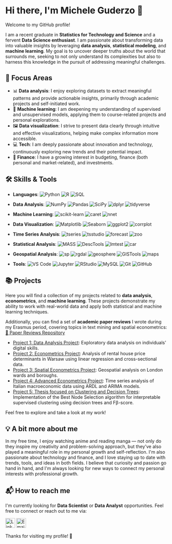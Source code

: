 # Hi there, I'm Michele Guderzo 👋

Welcome to my GitHub profile!

I am a recent graduate in **Statistics for Technology and Science** and a fervent **Data Science enthusiast**. I am passionate about transforming data into valuable insights by leveraging **data analysis**, **statistical modeling**, and **machine learning**. My goal is to uncover deeper truths about the world that surrounds me, seeking to not only understand its complexities but also to harness this knowledge in the pursuit of addressing meaningful challenges.

## 🎯 Focus Areas

- 📊 **Data analysis**: I enjoy exploring datasets to extract meaningful patterns and provide actionable insights, primarily through academic projects and self-initiated work.
- 🤖 **Machine learning**: I am deepening my understanding of supervised and unsupervised models, applying them to course-related projects and personal explorations.
- 🖼️ **Data visualization**: I strive to present data clearly through intuitive and effective visualizations, helping make complex information more accessible.
- 💻 **Tech**: I am deeply passionate about innovation and technology, continuously exploring new trends and their potential impact.
- 💸 **Finance**: I have a growing interest in budgeting, finance (both personal and market-related), and investments.

<!--
## 🛠️ Skills & Tools

- **Languages**: `Python`, `R`, `SQL`
- **Data Analysis**: `NumPy`, `Pandas`, `SciPy`, `dplyr`, `tidyverse`
- **Machine Learning**: `Scikit-learn`, `caret`, `nnet`
- **Data Visualization**: `Matplotlib`, `Seaborn`, `ggplot2`, `corrplot`
- **Time Series Analysis:**: `tseries`, `tsstudio`, `forecast`, `zoo`
- **Statistical Analysis**: `lmtest`, `MASS`, `car`, `DescTools`
- **Geospatial Analysis**: `sp`, `rgdal`, `geosphere`, `maps`, `GISTools`
- **Tools**: `VS Code`, `Jupyter Notebook`, `RStudio`, `MySQL`, `Git`, `GitHub`
-->

## 🛠️ Skills & Tools

- **Languages**: ![Python](https://img.shields.io/badge/-Python-blue?logo=python&logoColor=white&style=flat) ![R](https://img.shields.io/badge/-R-276DC3?logo=r&logoColor=white&style=flat) ![SQL](https://img.shields.io/badge/-SQL-4479A1?logo=postgresql&logoColor=white&style=flat)

- **Data Analysis**: ![NumPy](https://img.shields.io/badge/-NumPy-013243?logo=numpy&logoColor=white&style=flat) ![Pandas](https://img.shields.io/badge/-Pandas-150458?logo=pandas&logoColor=white&style=flat) ![SciPy](https://img.shields.io/badge/-SciPy-8CAAE6?logo=scipy&logoColor=white&style=flat) ![dplyr](https://img.shields.io/badge/-dplyr-4F7E2F?logo=r&logoColor=white&style=flat) ![tidyverse](https://img.shields.io/badge/-tidyverse-2F4F68?logo=r&logoColor=white&style=flat)

- **Machine Learning**: ![scikit-learn](https://img.shields.io/badge/-scikit%20learn-F7931E?logo=scikit-learn&logoColor=white&style=flat) ![caret](https://img.shields.io/badge/-caret-0072B2?logo=r&logoColor=white&style=flat) ![nnet](https://img.shields.io/badge/-nnet-003B58?logo=r&logoColor=white&style=flat)

- **Data Visualization**: ![Matplotlib](https://img.shields.io/badge/-Matplotlib-11557C?logo=matplotlib&logoColor=white&style=flat) ![Seaborn](https://img.shields.io/badge/-Seaborn-2D3E50?logo=seaborn&logoColor=white&style=flat) ![ggplot2](https://img.shields.io/badge/-ggplot2-00A9E0?logo=r&logoColor=white&style=flat) ![corrplot](https://img.shields.io/badge/-corrplot-62C5F2?logo=r&logoColor=white&style=flat)

- **Time Series Analysis**: ![tseries](https://img.shields.io/badge/-tseries-003B58?logo=r&logoColor=white&style=flat) ![tsstudio](https://img.shields.io/badge/-tsstudio-5D5D5D?logo=r&logoColor=white&style=flat) ![forecast](https://img.shields.io/badge/-forecast-276DC3?logo=r&logoColor=white&style=flat) ![zoo](https://img.shields.io/badge/-zoo-278B98?logo=r&logoColor=white&style=flat)

- **Statistical Analysis**: ![MASS](https://img.shields.io/badge/-MASS-5F6A6A?logo=r&logoColor=white&style=flat) ![DescTools](https://img.shields.io/badge/-DescTools-4F77A3?logo=r&logoColor=white&style=flat) ![lmtest](https://img.shields.io/badge/-lmtest-1C7C4D?logo=r&logoColor=white&style=flat) ![car](https://img.shields.io/badge/car-R?style=flat&logo=r&logoColor=white)

- **Geospatial Analysis**: ![sp](https://img.shields.io/badge/-sp-68A8A8?logo=r&logoColor=white&style=flat) ![rgdal](https://img.shields.io/badge/-rgdal-5F8A92?logo=r&logoColor=white&style=flat) ![geosphere](https://img.shields.io/badge/-geosphere-004B3D?logo=r&logoColor=white&style=flat) ![GISTools](https://img.shields.io/badge/-GISTools-FF6F61?logo=r&logoColor=white&style=flat) ![maps](https://img.shields.io/badge/-maps-2D3333?logo=r&logoColor=white&style=flat)

- **Tools**: ![VS Code](https://img.shields.io/badge/-VS%20Code-007ACC?logo=visual-studio-code&logoColor=white&style=flat) ![Jupyter](https://img.shields.io/badge/-Jupyter-F37626?logo=jupyter&logoColor=white&style=flat) ![RStudio](https://img.shields.io/badge/-RStudio-75AADB?logo=rstudio&logoColor=white&style=flat) ![MySQL](https://img.shields.io/badge/-MySQL-4479A1?logo=mysql&logoColor=white&style=flat) ![Git](https://img.shields.io/badge/-Git-F05032?logo=git&logoColor=white&style=flat) ![GitHub](https://img.shields.io/badge/-GitHub-181717?logo=github&logoColor=white&style=flat)

## 📚 Projects

Here you will find a collection of my projects related to **data analysis**, **econometrics**, and **machine learning**. These projects demonstrate my ability to work with real-world data and apply both statistical and machine learning techniques.

Additionally, you can find a set of **academic paper reviews** I wrote during my Erasmus period, covering topics in text mining and spatial econometrics:  
[📄 Paper Reviews Repository](https://github.com/micheleguderzo/paper-reviews)

<!--
### Some of my key repositories:
-->

- [Project 1: Data Analysis Project](https://github.com/micheleguderzo/individuals-level-of-digital-skills): Exploratory data analysis on individuals' digital skills.
- [Project 2: Econometrics Project](https://github.com/micheleguderzo/cross-sectional-analysis-on-rental-house-prices-in-warsaw): Analysis of rental house price determinants in Warsaw using linear regression and cross-sectional data.
- [Project 3: Spatial Econometrics Project](https://github.com/micheleguderzo/gis-boundary-analysis-of-greater-london): Geospatial analysis on London wards and boroughs.
- [Project 4: Advanced Econometrics Project](https://github.com/micheleguderzo/empirical-analysis-of-italian-financial-accounts): Time series analysis of Italian macroeconomic data using ARDL and ARIMA models.
- [Project 5: Thesis focused on Clustering and Decision Trees](https://github.com/micheleguderzo/interpretable-supervised-clustering-with-decision-trees): Implementation of the Best Node Selection algorithm for interpretable supervised clustering using decision trees and Fβ-score.

Feel free to explore and take a look at my work!

## 💡 A bit more about me

In my free time, I enjoy watching anime and reading manga — not only do they inspire my creativity and problem-solving approach, but they’ve also played a meaningful role in my personal growth and self-reflection.
I'm also passionate about technology and finance, and I love staying up to date with trends, tools, and ideas in both fields.
I believe that curiosity and passion go hand in hand, and I'm always looking for new ways to connect my personal interests with professional growth.

## 📬 How to reach me

I'm currently looking for **Data Scientist** or **Data Analyst** opportunities. Feel free to connect or reach out to me via:

<!--
[![LinkedIn](https://img.shields.io/badge/LinkedIn-blue?logo=linkedin)](https://www.linkedin.com/in/micheleguderzo)
[![Email](https://img.shields.io/badge/Email-gmail?logo=gmail)](mailto:guderzo.michele@gmail.com)
-->

[<img src="https://cdn.jsdelivr.net/gh/devicons/devicon/icons/linkedin/linkedin-original.svg" alt="LinkedIn" width="30"/>](https://www.linkedin.com/in/micheleguderzo)
[<img src="https://upload.wikimedia.org/wikipedia/commons/4/4e/Gmail_Icon.png" alt="Email" width="30"/>](mailto:guderzo.michele@gmail.com)

Thanks for visiting my profile! 🙌

<!--
Badge for statistics

## 📊 GitHub Stats
![Michele's GitHub Stats](https://github-readme-stats.vercel.app/api?username=tuo-username&show_icons=true&hide_title=true&count_private=true&hide=prs&theme=radical)

## 🗣️ Most Used Languages
![Top Langs](https://github-readme-stats.vercel.app/api/top-langs/?username=tuo-username&layout=compact&theme=radical)
-->
